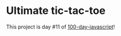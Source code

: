 # Ultimate tic-tac-toe

This project is day #11 of <a href="https://github.com/grigoryan-m/100-day-javascript.git">100-day-javascript</a>!

